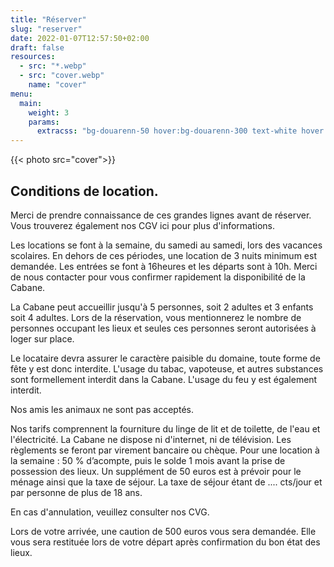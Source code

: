 ```yaml
---
title: "Réserver"
slug: "reserver"
date: 2022-01-07T12:57:50+02:00
draft: false
resources:
  - src: "*.webp"
  - src: "cover.webp"
    name: "cover"
menu:
  main:
    weight: 3
    params:
      extracss: "bg-douarenn-50 hover:bg-douarenn-300 text-white hover:text-white rounded-sm"
---
```


{{< photo src="cover">}}

## Conditions de location.

Merci de prendre connaissance de ces grandes lignes avant de réserver.
Vous trouverez également nos CGV ici pour plus d'informations.

Les locations se font à la semaine, du samedi au samedi, lors des vacances scolaires.
En dehors de ces périodes, une location de 3 nuits minimum est demandée.
Les entrées se font à 16heures et les départs sont à 10h.
Merci de nous contacter pour vous confirmer rapidement la disponibilité de la Cabane.


La Cabane peut accueillir jusqu'à 5 personnes, soit 2 adultes et 3 enfants soit 4 adultes. Lors de la réservation, vous mentionnerez le nombre de personnes occupant les lieux et seules ces personnes seront autorisées à loger sur place.

Le locataire devra assurer le caractère paisible du domaine, toute forme de fête y est donc interdite. L'usage du tabac, vapoteuse, et autres substances sont formellement interdit dans la Cabane.
L'usage du feu y est également interdit. 

Nos amis les animaux ne sont pas acceptés.

Nos tarifs comprennent la fourniture du linge de lit et de toilette, de l'eau et l'électricité. 
La Cabane ne dispose ni d'internet, ni de télévision.
Les règlements se feront par virement bancaire ou chèque. Pour une location à la semaine : 50 % d’acompte, puis le solde 1 mois avant la prise de possession des lieux.
Un supplément de 50 euros est à prévoir pour le ménage ainsi que la taxe de séjour.
La taxe de séjour étant de .... cts/jour et par personne de plus de 18 ans.

En cas d'annulation, veuillez consulter nos CVG.

Lors de votre arrivée, une caution de 500 euros vous sera demandée. Elle vous sera restituée lors de votre départ après confirmation du bon état des lieux.

